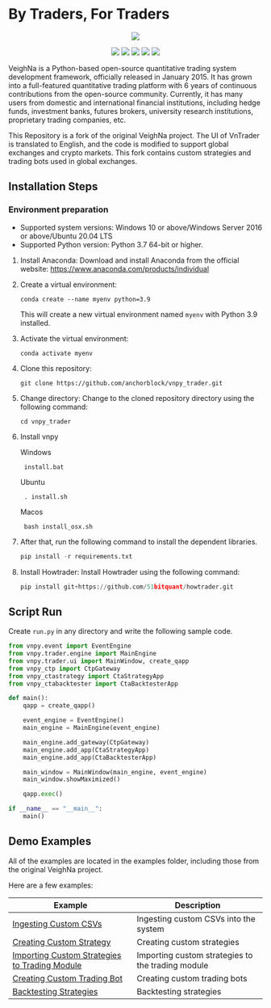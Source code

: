 # By Traders, For Traders

<p align="center">
  <img src ="https://vnpy.oss-cn-shanghai.aliyuncs.com/vnpy-logo.png"/>
</p>

<p align="center">
    <img src ="https://img.shields.io/badge/version-3.7.0-blueviolet.svg"/>
    <img src ="https://img.shields.io/badge/platform-windows|linux|macos-yellow.svg"/>
    <img src ="https://img.shields.io/badge/python-3.10-blue.svg" />
    <img src ="https://img.shields.io/github/workflow/status/vnpy/vnpy/Python%20application/master"/>
    <img src ="https://img.shields.io/github/license/vnpy/vnpy.svg?color=orange"/>
</p>

VeighNa is a Python-based open-source quantitative trading system development framework, officially released in January 2015. It has grown into a full-featured quantitative trading platform with 6 years of continuous contributions from the open-source community. Currently, it has many users from domestic and international financial institutions, including hedge funds, investment banks, futures brokers, university research institutions, proprietary trading companies, etc.

This Repository is a fork of the original VeighNa project. The UI of VnTrader is translated to English, and the code is modified to support global exchanges and crypto markets. This fork contains custom strategies and trading bots used in global exchanges.

## Installation Steps

### Environment preparation

- Supported system versions: Windows 10 or above/Windows Server 2016 or above/Ubuntu 20.04 LTS
- Supported Python version: Python 3.7 64-bit or higher.

1. Install Anaconda: Download and install Anaconda from the official website: <https://www.anaconda.com/products/individual>

2. Create a virtual environment:

   ```
   conda create --name myenv python=3.9
   ```

   This will create a new virtual environment named `myenv` with Python 3.9 installed.

3. Activate the virtual environment:

   ```
   conda activate myenv
   ```

4. Clone this repository:

   ```
   git clone https://github.com/anchorblock/vnpy_trader.git
   ```

5. Change directory: Change to the cloned repository directory using the following command:

   ```
   cd vnpy_trader
   ```

6. Install vnpy

    Windows

        install.bat

    Ubuntu

        . install.sh

    Macos

        bash install_osx.sh

7. After that, run the following command to install the dependent libraries.

    ```Python
    pip install -r requirements.txt
    ```

8. Install Howtrader: Install Howtrader using the following command:

    ```Python
    pip install git+https://github.com/51bitquant/howtrader.git
    ```

## Script Run

Create `run.py` in any directory and write the following sample code.

```Python
from vnpy.event import EventEngine
from vnpy.trader.engine import MainEngine
from vnpy.trader.ui import MainWindow, create_qapp
from vnpy_ctp import CtpGateway
from vnpy_ctastrategy import CtaStrategyApp
from vnpy_ctabacktester import CtaBacktesterApp

def main():
    qapp = create_qapp()

    event_engine = EventEngine()
    main_engine = MainEngine(event_engine)

    main_engine.add_gateway(CtpGateway)
    main_engine.add_app(CtaStrategyApp)
    main_engine.add_app(CtaBacktesterApp)

    main_window = MainWindow(main_engine, event_engine)
    main_window.showMaximized()

    qapp.exec()

if __name__ == "__main__":
    main()
```

## Demo Examples

All of the examples are located in the examples folder, including those from the original VeighNa project.

Here are a few examples:

| Example                                                                                                                                                   | Description                                       |
| --------------------------------------------------------------------------------------------------------------------------------------------------------- | ------------------------------------------------- |
| [Ingesting Custom CSVs](https://github.com/anchorblock/vnpy_trader/blob/master/examples/ingesting_csvs/ingest_minute_csv.py)                              | Ingesting custom CSVs into the system             |
| [Creating Custom Strategy](https://github.com/anchorblock/vnpy_trader/blob/master/examples/custom%20strategies/my_strategy.py)                            | Creating custom strategies                        |
| [Importing Custom Strategies to Trading Module](https://github.com/anchorblock/vnpy_trader/blob/master/examples/custom%20strategies/import_strategies.sh) | Importing custom strategies to the trading module |
| [Creating Custom Trading Bot](https://github.com/anchorblock/vnpy_trader/blob/master/examples/trading%20bot/bot_crypto.py)                                | Creating custom trading bots                      |
| [Backtesting Strategies](https://github.com/anchorblock/vnpy_trader/blob/master/examples/backtesting_on_custom_csvs/backtest_daily.ipynb)                 | Backtesting strategies                            |
